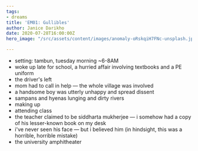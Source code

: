 ```yaml
---
tags:
- dreams
title: 'EM01: Gullibles'
author: Janice Darikho
date: 2020-07-28T16:00:00Z
hero_image: "/src/assets/content/images/anomaly-oRskqiH7FNc-unsplash.jpg"

---
```

* setting: tambun, tuesday morning \~6-8AM
* woke up late for school, a hurried affair involving textbooks and a PE uniform
* the driver's left
* mom had to call in help — the whole village was involved
* a handsome boy was utterly unhappy and spread dissent
* sampans and hyenas lunging and dirty rivers
* making up
* attending class
* the teacher claimed to be siddharta mukherjee — i somehow had a copy of his lesser-known book on my desk
* i've never seen his face — but i believed him (in hindsight, this was a horrible, horrible mistake)
* the university amphitheater